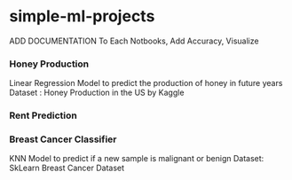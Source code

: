 # simple-ml-projects
ADD DOCUMENTATION To Each Notbooks, Add Accuracy, Visualize
### Honey Production
Linear Regression Model to predict the production of honey in future years
Dataset : Honey Production in the US by Kaggle

### Rent Prediction

### Breast Cancer Classifier
KNN Model to predict if a new sample is malignant or benign
Dataset: SkLearn Breast Cancer Dataset
